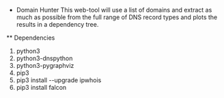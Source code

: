 * Domain Hunter
This web-tool will use a list of domains and extract as much as possible from the full range of DNS record types and plots the results in a dependency tree.


** Dependencies
1. python3
2. python3-dnspython
3. python3-pygraphviz
4. pip3
5. pip3 install --upgrade ipwhois
6. pip3 install falcon
